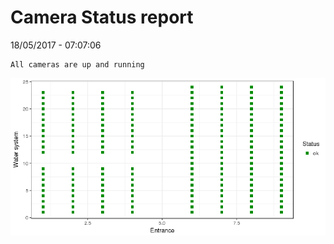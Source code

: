 Camera Status report
================
18/05/2017 - 07:07:06

    All cameras are up and running

![](camreport_files/figure-markdown_github/unnamed-chunk-2-1.png)
